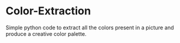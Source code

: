 # Color-Extraction
Simple python code to extract all the colors present in a picture and produce a creative color palette.
